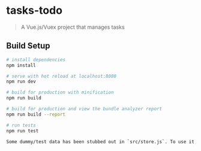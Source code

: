 # tasks-todo

> A Vue.js/Vuex project that manages tasks

## Build Setup

``` bash
# install dependencies
npm install

# serve with hot reload at localhost:8080
npm run dev

# build for production with minification
npm run build

# build for production and view the bundle analyzer report
npm run build --report

# run tests
npm run test

Some dummy/test data has been stubbed out in `src/store.js`. To use it, simply uncomment lines 13-18 and reload the app.

```
